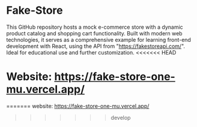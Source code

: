 # Fake-Store
This GitHub repository hosts a mock e-commerce store with a dynamic product catalog and shopping cart functionality. Built with modern web technologies, it serves as a comprehensive example for learning front-end development with React, using the API from "https://fakestoreapi.com/". Ideal for educational use and further customization.
<<<<<<< HEAD
# Website: https://fake-store-one-mu.vercel.app/
=======
website: https://fake-store-one-mu.vercel.app/
>>>>>>> develop
